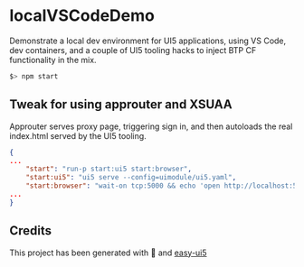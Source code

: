 # localVSCodeDemo

Demonstrate a local dev environment for UI5 applications, using VS Code, dev containers, and a couple of UI5 tooling hacks to inject BTP CF functionality in the mix.

```bash
$> npm start
````

## Tweak for using approuter and XSUAA

Approuter serves proxy page, triggering sign in, and then autoloads the real index.html served by the UI5 tooling.

```JSON
{
...
    "start": "run-p start:ui5 start:browser",
    "start:ui5": "ui5 serve --config=uimodule/ui5.yaml",
    "start:browser": "wait-on tcp:5000 && echo 'open http://localhost:5000/index1.html'",
...
}
```

## Credits

This project has been generated with 💙 and [easy-ui5](https://github.com/SAP)
